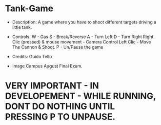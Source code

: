 # Tank-Game
 
- Description: A game where you have to shoot different targets driving a little tank.

- Controls: W - Gas
			S - Break/Reverse
			A - Turn Left
			D - Turn Right
			Right Clic (pressed) & mouse movement - Camera Control
			Left Clic - Move The Cannon & Shoot.
			P - Un/Pause the game

- Credits: Guido Tello

- Image Campus August Final Exam.

# VERY IMPORTANT - IN DEVELOPEMENT - WHILE RUNNING, DONT DO NOTHING UNTIL PRESSING P TO UNPAUSE.